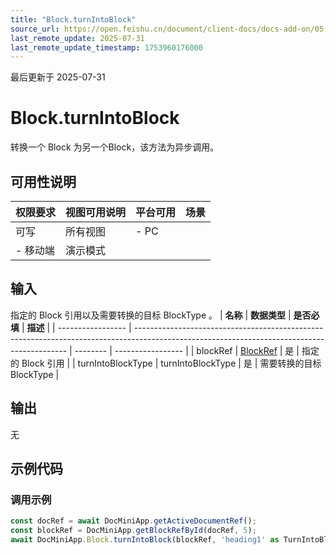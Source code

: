 ```yaml
---
title: "Block.turnIntoBlock"
source_url: https://open.feishu.cn/document/client-docs/docs-add-on/05-api-doc/block/Block.turnIntoBlock
last_remote_update: 2025-07-31
last_remote_update_timestamp: 1753960176000
---
```

最后更新于 2025-07-31

# Block.turnIntoBlock
转换一个 Block 为另一个Block，该方法为异步调用。

## 可用性说明

权限要求 | 视图可用说明 | 平台可用 | 场景
--- | --- | --- | ---
可写 | 所有视图 | - PC  
- 移动端 | 演示模式

## 输入

指定的 Block 引用以及需要转换的目标 BlockType 。
| **名称**            | **数据类型**                                                                                                                                    | **是否必填** | **描述**            |
| ----------------- | ------------------------------------------------------------------------------------------------------------------------------------------- | -------- | ----------------- |
| blockRef          | [BlockRef](https://open.feishu.cn/document/uAjLw4CM/uYjL24iN/docs-add-on/05-api-doc/basic-data-reference---base/BlockRef) | 是        | 指定的 Block 引用      |
| turnIntoBlockType | turnIntoBlockType                                                                                                                           | 是        | 需要转换的目标 BlockType |

## 输出

无

## 示例代码

### 调用示例

```js
const docRef = await DocMiniApp.getActiveDocumentRef();
const blockRef = DocMiniApp.getBlockRefById(docRef, 5);
await DocMiniApp.Block.turnIntoBlock(blockRef, 'heading1' as TurnIntoBlockType);
```
